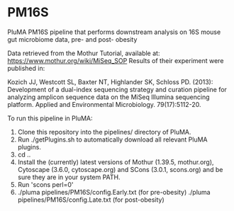 # PM16S
PluMA PM16S pipeline that performs downstream analysis on 16S mouse gut microbiome data, pre- and post- obesity

Data retrieved from the Mothur Tutorial, available at: https://www.mothur.org/wiki/MiSeq_SOP
Results of their experiment were published in:

Kozich JJ, Westcott SL, Baxter NT, Highlander SK, Schloss PD. (2013): Development of a dual-index sequencing strategy and curation pipeline for analyzing amplicon sequence data on the MiSeq Illumina sequencing platform. Applied and Environmental Microbiology. 79(17):5112-20.


To run this pipeline in PluMA:

1. Clone this repository into the pipelines/ directory of PluMA.
2. Run ./getPlugins.sh to automatically download all relevant PluMA plugins.
3. cd ..
4. Install the (currently) latest versions of Mothur (1.39.5, mothur.org), Cytoscape (3.6.0, cytoscape.org) and SCons (3.0.1, scons.org) and be sure they are in your system PATH.
5. Run 'scons perl=0'
6. ./pluma pipelines/PM16S/config.Early.txt (for pre-obesity)
   ./pluma pipelines/PM16S/config.Late.txt (for post-obesity)

